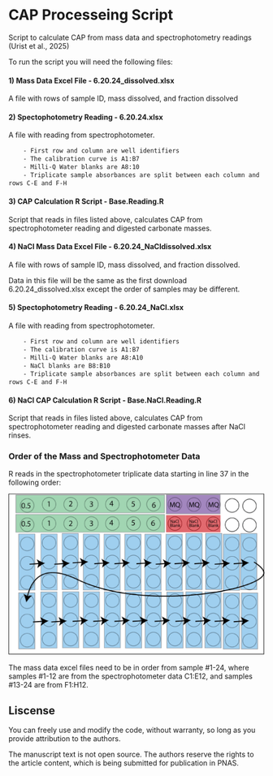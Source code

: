 # CAP Processeing Script

Script to calculate CAP from mass data and spectrophotometry readings (Urist et al., 2025)

To run the script you will need the following files:

#### 1) Mass Data Excel File - 6.20.24_dissolved.xlsx

A file with rows of sample ID, mass dissolved, and fraction dissolved

#### 2) Spectophotometry Reading - 6.20.24.xlsx

A file with reading from spectrophotometer. 

        - First row and column are well identifiers
        - The calibration curve is A1:B7
        - Milli-Q Water blanks are A8:10
        - Triplicate sample absorbances are split between each column and rows C-E and F-H 

#### 3) CAP Calculation R Script - Base.Reading.R

Script that reads in files listed above, calculates CAP from spectrophotometer reading and digested carbonate masses. 

#### 4) NaCl Mass Data Excel File - 6.20.24_NaCldissolved.xlsx

A file with rows of sample ID, mass dissolved, and fraction dissolved. 

Data in this file will be the same as the first download 6.20.24_dissolved.xlsx except the order of samples may be different. 

#### 5) Spectophotometry Reading - 6.20.24_NaCl.xlsx

A file with reading from spectrophotometer. 

        - First row and column are well identifiers
        - The calibration curve is A1:B7
        - Milli-Q Water blanks are A8:A10
        - NaCl blanks are B8:B10
        - Triplicate sample absorbances are split between each column and rows C-E and F-H 

#### 6) NaCl CAP Calculation R Script - Base.NaCl.Reading.R

Script that reads in files listed above, calculates CAP from spectrophotometer reading and digested carbonate masses after NaCl rinses. 

### Order of the Mass and Spectrophotometer Data
R reads in the spectrophotometer triplicate data starting in line 37 in the following order: 

![Image](https://github.com/AmandaUrist/CAP-Processing-Script/blob/main/CAP_plate_setup_NaCl.png)


The mass data excel files need to be in order from sample #1-24, where samples #1-12 are from the spectrophotometer data C1:E12, and samples #13-24 are from F1:H12. 

## Liscense
You can freely use and modify the code, without warranty, so long as you provide attribution to the authors.

The manuscript text is not open source. The authors reserve the rights to the article content, which is being submitted for publication in PNAS.
